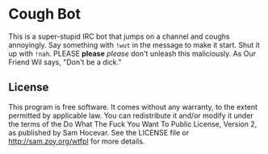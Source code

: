 # Cough Bot

This is a super-stupid IRC bot that jumps on a channel and coughs annoyingly.
Say something with `!wut` in the message to make it start. Shut it up with
`!nah`. PLEASE **please** *please* don't unleash this maliciously. As Our Friend
Wil says, "Don't be a dick."

## License

This program is free software. It comes without any warranty, to the extent
permitted by applicable law. You can redistribute it and/or modify it under the
terms of the Do What The Fuck You Want To Public License, Version 2, as
published by Sam Hocevar. See the LICENSE file or http://sam.zoy.org/wtfpl for
more details.
